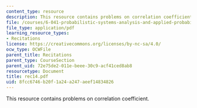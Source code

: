 ```yaml
---
content_type: resource
description: This resource contains problems on correlation coefficient.
file: /courses/6-041-probabilistic-systems-analysis-and-applied-probability-spring-2006/8fcc6746b20f1a24a247aeef14834826_rec14.pdf
file_type: application/pdf
learning_resource_types:
- Recitations
license: https://creativecommons.org/licenses/by-nc-sa/4.0/
ocw_type: OCWFile
parent_title: Recitations
parent_type: CourseSection
parent_uid: 72e75de2-011e-beee-30c9-acf41ced8ab8
resourcetype: Document
title: rec14.pdf
uid: 8fcc6746-b20f-1a24-a247-aeef14834826
---
```

This resource contains problems on correlation coefficient.